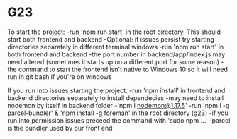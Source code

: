 # G23

To start the project:
-run 'npm run start' in the root directory. This should start both frontend and backend
-Optional: if issues persist try starting directories separately in different terminal windows
    -run 'npm run start' in both frontend and backend 
    -the port number in backend/app/index.js may need altered (sometimes it starts up on a different port for some reason)
    -the command to start the frontend isn't native to Windows 10 so it will need run in git bash if you're on windows
    
If you run into issues starting the project:
-run 'npm install' in frontend and backend directories separately to install dependecies 
-may need to install nodemon by itself in backend folder
    -'npm i nodemon@1.17.5'
-run 'npm i -g parcel-bundler' & 'npm install -g foreman' in the root directory (g23)
    -if you run into permission issues preceed the command with 'sudo npm ...'
    -parcel is the bundler used by our front end


